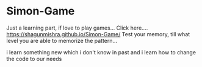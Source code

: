 # Simon-Game

Just a learning part, if love to play games...
Click here.... https://shagunmishra.github.io/Simon-Game/
Test your memory, till what level you are able to memorize the pattern...


i learn something new which i don't know in past 
and i learn how to change the code to our needs
